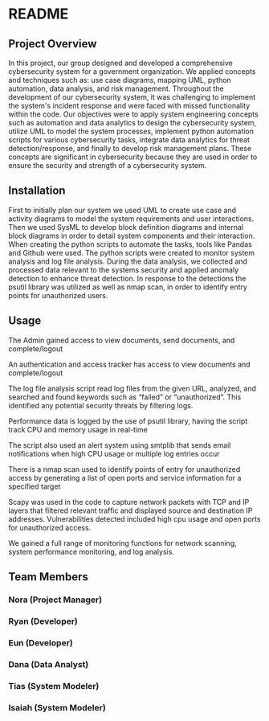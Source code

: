 # README

## Project Overview
In this project, our group designed and developed a comprehensive cybersecurity system for a government organization. We applied concepts and techniques such as: use case diagrams, mapping UML, python automation, data analysis, and risk management. Throughout the development of our cybersecurity system, it was challenging to implement the system's incident response and were faced with missed functionality within the code. Our objectives were to apply system engineering concepts such as automation and data analytics to design the cybersecurity system, utilize UML to model the system processes, implement python automation scripts for various cybersecurity tasks, integrate data analytics for threat detection/response, and finally to develop risk management plans. These concepts are significant in cybersecurity because they are used in order to ensure the security and strength of a cybersecurity system. 

## Installation
First to initially plan our system we used UML to create use case and activity diagrams to model the system requirements and user interactions. Then we used SysML to develop block definition diagrams and internal block diagrams in order to detail system components and their interaction. When creating the python scripts to automate the tasks, tools like Pandas and Github were used. The python scripts were created to monitor system analysis and log file analysis. During the data analysis, we collected and processed data relevant to the systems security and applied anomaly detection to enhance threat detection. In response to the detections the psutil library was utilized as well as nmap scan, in order to identify entry points for unauthorized users. 

## Usage
The Admin gained access to view documents, send documents, and complete/logout

An authentication and access tracker has access to view documents and complete/logout

The log file analysis script read log files from the given URL, analyzed, and searched and found keywords such as “failed” or “unauthorized”.  This identified any potential security threats by filtering logs.

Performance data is logged by the use of psutil library, having the script track CPU and memory usage in real-time 

The script also used an alert system using smtplib that sends email notifications when high CPU usage or multiple log entries occur 

There is a nmap scan used to identify points of entry for unauthorized access by generating a list of open ports and service information for a specified target

Scapy was used in the code to capture network packets with TCP and IP layers that filtered relevant traffic and displayed source and destination IP addresses.  Vulnerabilities detected included high cpu usage and open ports for unauthorized access.

We gained a full range of monitoring functions for network scanning, system performance monitoring, and log analysis.  
## Team Members 
### Nora (Project Manager) 
### Ryan (Developer)
### Eun (Developer)
### Dana (Data Analyst)
### Tias (System Modeler)
### Isaiah (System Modeler) 
